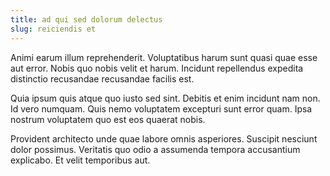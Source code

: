 ```yaml
---
title: ad qui sed dolorum delectus
slug: reiciendis et
---
```


Animi earum illum reprehenderit. Voluptatibus harum sunt quasi quae esse aut error. Nobis quo nobis velit et harum. Incidunt repellendus expedita distinctio recusandae recusandae facilis est.

Quia ipsum quis atque quo iusto sed sint. Debitis et enim incidunt nam non. Id vero numquam. Quis nemo voluptatem excepturi sunt error quam. Ipsa nostrum voluptatem quo est eos quaerat nobis.

Provident architecto unde quae labore omnis asperiores. Suscipit nesciunt dolor possimus. Veritatis quo odio a assumenda tempora accusantium explicabo. Et velit temporibus aut.

